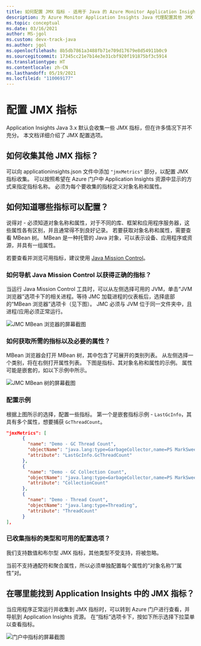 ```yaml
---
title: 如何配置 JMX 指标 - 适用于 Java 的 Azure Monitor Application Insights
description: 为 Azure Monitor Application Insights Java 代理配置其他 JMX 指标收集
ms.topic: conceptual
ms.date: 03/16/2021
author: MS-jgol
ms.custom: devx-track-java
ms.author: jgol
ms.openlocfilehash: 8b5db7861a3488fb71e709d17679e8d54911b0c9
ms.sourcegitcommit: 17345cc21e7b14e3e31cbf920f191875bf3c5914
ms.translationtype: HT
ms.contentlocale: zh-CN
ms.lasthandoff: 05/19/2021
ms.locfileid: "110069177"
---
```

# <a name="configuring-jmx-metrics"></a>配置 JMX 指标

Application Insights Java 3.x 默认会收集一些 JMX 指标，但在许多情况下并不充分。 本文档详细介绍了 JMX 配置选项。

## <a name="how-do-i-collect-additional-jmx-metrics"></a>如何收集其他 JMX 指标？

可以向 applicationinsights.json 文件中添加 ```"jmxMetrics"``` 部分，以配置 JMX 指标收集。 可以按照希望在 Azure 门户中 Application Insights 资源中显示的方式来指定指标名称。 必须为每个要收集的指标定义对象名称和属性。

## <a name="how-do-i-know-what-metrics-are-available-to-configure"></a>如何知道哪些指标可以配置？

说得对 - 必须知道对象名称和属性，对于不同的库、框架和应用程序服务器，这些属性各有区别，并且通常得不到良好记录。 若要获取对象名称和属性，需要查看 MBean 树。 MBean 是一种托管的 Java 对象，可以表示设备、应用程序或资源，并具有一组属性。 

若要查看并浏览可用指标，建议使用 [Java Mission Control](https://www.oracle.com/java/technologies/jdk-mission-control.html)。

### <a name="how-to-navigate-the-java-mission-control-to-get-to-the-right-metrics"></a>如何导航 Java Mission Control 以获得正确的指标？

当运行 Java Mission Control 工具时，可以从左侧选择可用的 JVM，单击“JVM 浏览器”选项卡下的相关进程。等待 JMC 加载进程的仪表板后，选择底部的“MBean 浏览器”选项卡（见下图）。 JMC 必须与 JVM 位于同一文件夹中，且进程/应用必须正常运行。

![JMC MBean 浏览器的屏幕截图](media/java-ipa/jmx/jmc-mbean-browser.png)

### <a name="how-to-get-to-the-metrics-i-want-and-the-necessary-attributes"></a>如何获取所需的指标以及必要的属性？

MBean 浏览器会打开 MBean 树，其中包含了可展开的类别列表。 从左侧选择一个类别，将在右侧打开属性列表。 下图是指标、其对象名称和属性的示例。 属性可能是嵌套的，如以下示例中所示。

![JMC MBean 树的屏幕截图](media/java-ipa/jmx/jmc-metric-sample.png)

### <a name="configuration-example"></a>配置示例

根据上图所示的选择，配置一些指标。 第一个是嵌套指标示例 - `LastGcInfo`，其具有多个属性，想要捕获 `GcThreadCount`。

```json
"jmxMetrics": [
      {
        "name": "Demo - GC Thread Count",
        "objectName": "java.lang:type=GarbageCollector,name=PS MarkSweep",
        "attribute": "LastGcInfo.GcThreadCount"
      },
      {
        "name": "Demo - GC Collection Count",
        "objectName": "java.lang:type=GarbageCollector,name=PS MarkSweep",
        "attribute": "CollectionCount"
      },
      {
        "name": "Demo - Thread Count",
        "objectName": "java.lang:type=Threading",
        "attribute": "ThreadCount"
      }
],
```

### <a name="types-of-collected-metrics-and-available-configuration-options"></a>已收集指标的类型和可用的配置选项？

我们支持数值和布尔型 JMX 指标，其他类型不受支持，将被忽略。 

当前不支持通配符和聚合属性，所以必须单独配置每个属性的“对象名称”/“属性”对。 


## <a name="where-do-i-find-the-jmx-metrics-in-application-insights"></a>在哪里能找到 Application Insights 中的 JMX 指标？

当应用程序正常运行并收集到 JMX 指标时，可以转到 Azure 门户进行查看，并导航到 Application Insights 资源。 在“指标”选项卡下，按如下所示选择下拉菜单以查看指标。

![门户中指标的屏幕截图](media/java-ipa/jmx/jmx-portal.png)
